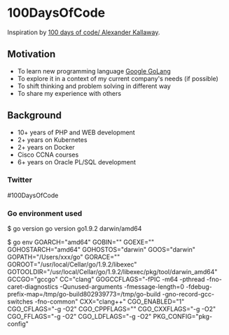 # 100DaysOfCode

Inspiration by [100 days of code/ Alexander Kallaway](http://100daysofcode.com).

## Motivation

* To learn new programming language [Google GoLang](https://golang.org)
* To explore it in a context of my current company's needs (if possible)
* To shift thinking and problem solving in different way
* To share my experience with others

## Background
* 10+ years of PHP and WEB development
* 2+ years on Kubernetes
* 2+ years on Docker
* Cisco CCNA courses
* 6+ years on Oracle PL/SQL development


### Twitter
#100DaysOfCode

### Go environment used
$ go version
go version go1.9.2 darwin/amd64

$ go env
GOARCH="amd64"
GOBIN=""
GOEXE=""
GOHOSTARCH="amd64"
GOHOSTOS="darwin"
GOOS="darwin"
GOPATH="/Users/xxx/go"
GORACE=""
GOROOT="/usr/local/Cellar/go/1.9.2/libexec"
GOTOOLDIR="/usr/local/Cellar/go/1.9.2/libexec/pkg/tool/darwin_amd64"
GCCGO="gccgo"
CC="clang"
GOGCCFLAGS="-fPIC -m64 -pthread -fno-caret-diagnostics -Qunused-arguments -fmessage-length=0 -fdebug-prefix-map=/tmp/go-build802939773=/tmp/go-build -gno-record-gcc-switches -fno-common"
CXX="clang++"
CGO_ENABLED="1"
CGO_CFLAGS="-g -O2"
CGO_CPPFLAGS=""
CGO_CXXFLAGS="-g -O2"
CGO_FFLAGS="-g -O2"
CGO_LDFLAGS="-g -O2"
PKG_CONFIG="pkg-config"
